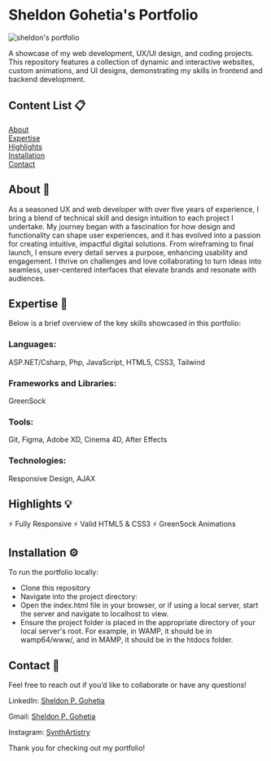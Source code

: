 # Sheldon Gohetia's Portfolio

![sheldon's portfolio](images/readme-img.jpg)

A showcase of my web development, UX/UI design, and coding projects. This repository features a collection of dynamic and interactive websites, custom animations, and UI designs, demonstrating my skills in frontend and backend development.

## Content List 📋<br/>

[About](#about)<br/>
[Expertise](#expertise)<br/>
[Highlights](#highlights)<br/>
[Installation](#installation)<br/>
[Contact](#contact)<br/>

## About 🤖 <a id="about"></a>

As a seasoned UX and web developer with over five years of experience, I bring a blend of technical skill and design intuition to each project I undertake. My journey began with a fascination for how design and functionality can shape user experiences, and it has evolved into a passion for creating intuitive, impactful digital solutions. From wireframing to final launch, I ensure every detail serves a purpose, enhancing usability and engagement. I thrive on challenges and love collaborating to turn ideas into seamless, user-centered interfaces that elevate brands and resonate with audiences.

## Expertise 🧠 <a id="expertise"></a>

Below is a brief overview of the key skills showcased in this portfolio:

### Languages:

ASP.NET/Csharp, Php, JavaScript, HTML5, CSS3, Tailwind

### Frameworks and Libraries:

GreenSock

### Tools:

Git, Figma, Adobe XD, Cinema 4D, After Effects

### Technologies:

Responsive Design, AJAX

## Highlights 💡 <a id="highlights"></a>

⚡️ Fully Responsive
⚡️ Valid HTML5 & CSS3
⚡️ GreenSock Animations

## Installation ⚙️ <a id="installation"></a>

To run the portfolio locally:

- Clone this repository
- Navigate into the project directory:
- Open the index.html file in your browser, or if using a local server, start the server and navigate to localhost to view.
- Ensure the project folder is placed in the appropriate directory of your local server's root. For example, in WAMP, it should be in wamp64/www/, and in MAMP, it should be in the htdocs folder.

## Contact 📱 <a id="contact"></a>

Feel free to reach out if you’d like to collaborate or have any questions!

LinkedIn: [Sheldon P. Gohetia](https://www.linkedin.com/in/sheldon-gohetia-b15711144/)

Gmail: [Sheldon P. Gohetia](sheldongohetia.ca@gmail.com)

Instagram: [SynthArtistry](https://www.instagram.com/sgohetiasketch/)

Thank you for checking out my portfolio!
